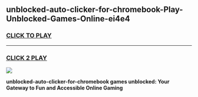
## unblocked-auto-clicker-for-chromebook-Play-Unblocked-Games-Online-ei4e4
<h3>
<a href="https://premium76.site?title=unblocked-auto-clicker-for-chromebook&ref=25A">CLICK TO PLAY</a></h3>
<hr>

<h3>
<a href="https://premium76.site?title=unblocked-auto-clicker-for-chromebook&ref=25A">CLICK 2 PLAY</a>
  
</h3>

<a href="https://premium76.site?title=unblocked-auto-clicker-for-chromebook&ref=25A"><img src="https://clearcache.store/games.png"></a>


**unblocked-auto-clicker-for-chromebook games unblocked: Your Gateway to Fun and Accessible Online Gaming**
